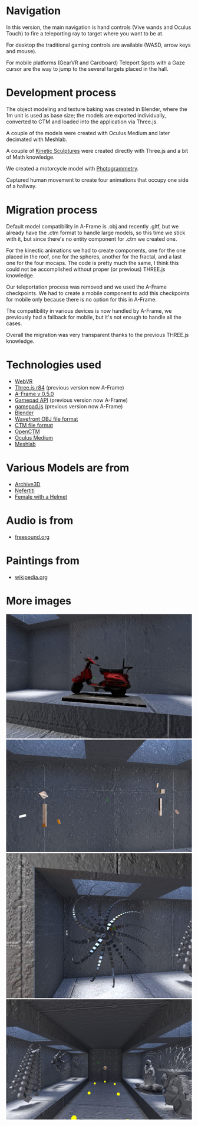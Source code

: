 # Navigation

In this version, the main navigation is hand controls (Vive wands and Oculus Touch) to fire a teleporting ray to target where you want to be at.

For desktop the traditional gaming controls are available (WASD, arrow keys and mouse).

For mobile platforms (GearVR and Cardboard) Teleport Spots with a Gaze cursor are the way to jump to the several targets placed in the hall.




# Development process

The object modeling and texture baking was created in Blender, where the 1m unit is used as base size; the models are exported individually, converted to CTM and loaded into the application via Three.js.

A couple of the models were created with Oculus Medium and later decimated with Meshlab.

A couple of [Kinetic Sculptures](https://en.wikipedia.org/wiki/Kinetic_art) were created directly with Three.js and a bit of Math knowledge.

We created a motorcycle model with [Photogrammetry](https://en.wikipedia.org/wiki/Photogrammetry).

Captured human movement to create four animations that occupy one side of a hallway.


# Migration process
 Default model compatibility in A-Frame is .obj and recently .gltf, but we already have the .ctm format to handle large models, so this time we stick with it, but since there's no entity component for .ctm we created one.

For the kinectic animations we had to create components, one for the one placed in the roof, one for the spheres, another for the fractal, and a last one for the four mocaps. The code is pretty much the same, I think this could not be accomplished without proper (or previous) THREE.js knowledge.

Our teleportation process was removed and we used the A-Frame checkpoints. We had to create a mobile component to add this checkpoints for mobile only because there is no option for this in A-Frame.

The compatibility in various devices is now handled by A-Frame, we previously had a fallback for mobile, but it's not enough to handle all the cases.

Overall the migration was very transparent thanks to the previous THREE.js knowledge.


# Technologies used

- [WebVR](https://webvr.info/)
- [Three.js r84](https://threejs.org/) (previous version now A-Frame)
- [A-Frame v 0.5.0](https://aframe.io/)
- [Gamepad API](https://developer.mozilla.org/en-US/docs/Web/API/Gamepad_API/Using_the_Gamepad_API) (previous version now A-Frame)
- [gamepad.js](https://github.com/Absulit/gamepad.js) (previous version now A-Frame)
- [Blender](https://www.blender.org/)
- [Wavefront OBJ file format](https://en.wikipedia.org/wiki/Wavefront_.obj_file)
- [CTM file format](https://en.wikipedia.org/wiki/OpenCTM)
- [OpenCTM](http://openctm.sourceforge.net/)
- [Oculus Medium](https://www.oculus.com/medium/)
- [Meshlab](http://www.meshlab.net/)

# Various Models are from

- [Archive3D](http://archive3d.net/)
- [Nefertiti](http://nefertitihack.alloversky.com/)
- [Female with a Helmet](https://sketchfab.com/models/c80c8fd27ebf4762a781ac298667fa48)

# Audio is from

- [freesound.org](https://www.freesound.org/)

# Paintings from

- [wikipedia.org](https://www.wikipedia.org/)

# More images

![hallvr2](/screenshots/thehall2.jpg)
![hallvr3](/screenshots/thehall3.jpg)
![hallvr4](/screenshots/thehall4.jpg)
![hallvr5](/screenshots/thehall5.jpg)

